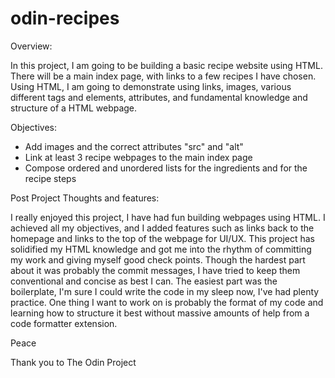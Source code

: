 # odin-recipes

Overview:

In this project, I am going to be building a basic recipe website using HTML. There will be a main index page, with
links to a few recipes I have chosen. Using HTML, I am going to demonstrate using links, images, various different
tags and elements, attributes, and fundamental knowledge and structure of a HTML webpage.

Objectives:

- Add images and the correct attributes "src" and "alt"
- Link at least 3 recipe webpages to the main index page
- Compose ordered and unordered lists for the ingredients and for the recipe steps

Post Project Thoughts and features:

I really enjoyed this project, I have had fun building webpages using HTML. I achieved all my objectives, and I added features such as links back to the homepage and links to the top of the webpage for UI/UX. This project has solidified my HTML knowledge and got me into the rhythm of committing my work and giving myself good check points. Though the hardest part about it was probably the commit messages, I have tried to keep them conventional and concise as best I can. The easiest part was the boilerplate, I'm sure I could write the code in my sleep now, I've had plenty practice. One thing I want to work on is probably the format of my code and learning how to structure it best without massive amounts of help from a code formatter extension.

Peace

Thank you to The Odin Project
